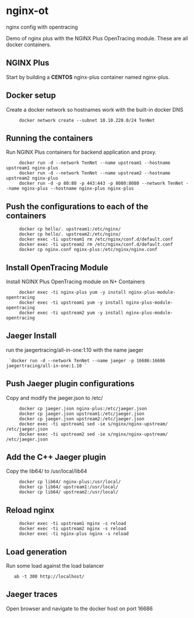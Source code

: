 # nginx-ot
nginx config with opentracing

Demo of nginx plus with the NGINX Plus OpenTracing module. These are all docker containers. 

## NGINX Plus
Start by building a **CENTOS** nginx-plus container named nginx-plus.

## Docker setup
Create a docker network so hostnames work with the built-in docker DNS
```
     docker network create --subnet 10.10.220.0/24 TenNet
```
## Running the containers
Run NGINX Plus containers for backend application and proxy.

```
     docker run -d --network TenNet --name upstream1 --hostname upstream1 nginx-plus
     docker run -d --network TenNet --name upstream2 --hostname upstream2 nginx-plus
     docker run -d -p 80:80 -p 443:443 -p 8080:8080 --network TenNet --name nginx-plus --hostname nginx-plus nginx-plus
```

## Push the configurations to each of the containers
```
     docker cp hello/. upstream1:/etc/nginx/
     docker cp hello/. upstream2:/etc/nginx/
     docker exec -ti upstream1 rm /etc/nginx/conf.d/default.conf
     docker exec -ti upstream2 rm /etc/nginx/conf.d/default.conf
     docker cp nginx.conf nginx-plus:/etc/nginx/nginx.conf
```

## Install OpenTracing Module
Install NGINX Plus OpenTracing module on N+ Containers

```
     docker exec -ti nginx-plus yum -y install nginx-plus-module-opentracing
     docker exec -ti upstream1 yum -y install nginx-plus-module-opentracing
     docker exec -ti upstream2 yum -y install nginx-plus-module-opentracing
```

## Jaeger Install
run the jaegertracing/all-in-one:1.10 with the name jaeger

     `docker run -d --network TenNet --name jaeger -p 16686:16686 jaegertracing/all-in-one:1.10 `
   

## Push Jaeger plugin configurations
Copy and modify the jaeger.json to /etc/
```
     docker cp jaeger.json nginx-plus:/etc/jaeger.json
     docker cp jaeger.json upstream1:/etc/jaeger.json
     docker cp jaeger.json upstream2:/etc/jaeger.json
     docker exec -ti upstream1 sed -ie s/nginx/nginx-upstream/ /etc/jaeger.json
     docker exec -ti upstream2 sed -ie s/nginx/nginx-upstream/ /etc/jaeger.json
```

## Add the C++ Jaeger plugin
Copy the lib64/ to /usr/local/lib64

```
     docker cp lib64/ nginx-plus:/usr/local/
     docker cp lib64/ upstream1:/usr/local/
     docker cp lib64/ upstream2:/usr/local/
```


## Reload nginx
```
     docker exec -ti upstream1 nginx -s reload
     docker exec -ti upstream2 nginx -s reload
     docker exec -ti nginx-plus nginx -s reload
```

## Load generation
Run some load against the load balancer
```
   ab -t 300 http://localhost/
```

## Jaeger traces
Open browser and navigate to the docker host on port 16686

